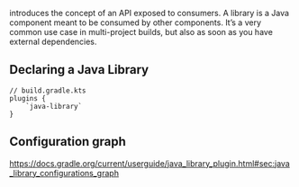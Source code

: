 
introduces the concept of an API exposed to consumers. A library is a Java component meant to be consumed by other components. It’s a very common use case in multi-project builds, but also as soon as you have external dependencies.

## Declaring a Java Library

```
// build.gradle.kts
plugins {
    `java-library`
}
```

## Configuration graph

https://docs.gradle.org/current/userguide/java_library_plugin.html#sec:java_library_configurations_graph